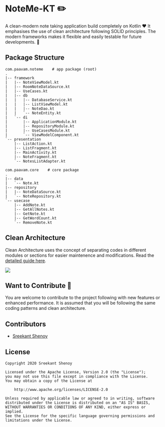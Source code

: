 # NoteMe-KT ✏️
A clean-modern note taking application build completely on Kotlin ❤️ It emphasises the use of clean architecture following SOLID principles. The modern frameworks makes it flexible and easily testable for future developments. 🚀

## Package Structure
```
com.paavam.noteme    # app package (root)
.
|-- framework
|   |-- NoteViewModel.kt
|   |-- RoomNoteDataSource.kt
|   |-- UseCases.kt
|   |-- db
|   |   |-- DatabaseService.kt
|   |   |-- ListViewModel.kt
|   |   |-- NoteDao.kt
|   |   `-- NoteEntity.kt
|   `-- di
|       |-- ApplicationModule.kt
|       |-- RepositoryModule.kt
|       |-- UseCasesModule.kt
|       `-- ViewModelComponent.kt
`-- presentation
    |-- ListAction.kt
    |-- ListFragment.kt
    |-- MainActivity.kt
    |-- NoteFragment.kt
    `-- NotesListAdapter.kt
    
com.paavam.core    # core package
.
|-- data
|   `-- Note.kt
|-- repository
|   |-- NoteDataSource.kt
|   `-- NoteRepository.kt
`-- usecase
    |-- AddNote.kt
    |-- GetAllNotes.kt
    |-- GetNote.kt
    |-- GetWordCount.kt
    `-- RemoveNote.kt
```

## Clean Architecture
Clean Architecture uses the concept of separating codes in different modules or sections for easier maintenence and modifications. Read the [detailed guide here](https://medium.com/android-dev-hacks/detailed-guide-on-android-clean-architecture-9eab262a9011).

<img src="https://miro.medium.com/max/700/1*wOmAHDN_zKZJns9YDjtrMw.jpeg">

## Want to Contribute 👋
You are welcome to contribute to the project following with new features or enhanced performance. It is assumed that you will be following the same coding patterns and clean architecture.

## Contributors 
- [Sreekant Shenoy](https://github.com/geekykant)

## License

```
Copyright 2020 Sreekant Shenoy

Licensed under the Apache License, Version 2.0 (the "License");
you may not use this file except in compliance with the License.
You may obtain a copy of the License at

    http://www.apache.org/licenses/LICENSE-2.0

Unless required by applicable law or agreed to in writing, software
distributed under the License is distributed on an "AS IS" BASIS,
WITHOUT WARRANTIES OR CONDITIONS OF ANY KIND, either express or implied.
See the License for the specific language governing permissions and
limitations under the License.
```
